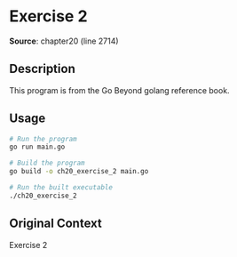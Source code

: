 # Exercise 2

**Source**: chapter20 (line 2714)

## Description

This program is from the Go Beyond golang reference book.

## Usage

```bash
# Run the program
go run main.go

# Build the program
go build -o ch20_exercise_2 main.go

# Run the built executable
./ch20_exercise_2
```

## Original Context

Exercise 2
